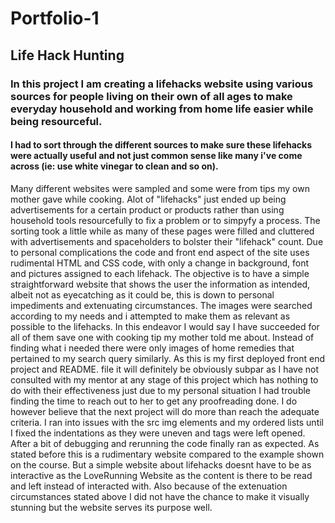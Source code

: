 # Portfolio-1
## Life Hack Hunting
### In this project I am creating a lifehacks website using various sources for people living on their own of all ages to make everyday household and working from home life easier while being resourceful.
#### I had to sort through the different sources to make sure these lifehacks were actually useful and not just common sense like many i've come across (ie: use white vinegar to clean and so on).
Many different websites were sampled and some were from tips my own mother gave while cooking. Alot of "lifehacks" just ended up being advertisements for a certain product or products rather than using household tools resourcefully to fix a problem or to simpyfy a process.
The sorting took a little while as many of these pages were filled and cluttered with advertisements and spaceholders to bolster their "lifehack" count.
Due to personal complications the code and front end aspect of the site uses rudimental HTML and CSS code, with only a change in background, font and pictures assigned to each lifehack.
The objective is to have a simple straightforward website that shows the user the information as intended, albeit not as eyecatching as it could be, this is down to personal impediments and extenuating circumstances.
The images were searched according to my needs and i attempted to make them as relevant as possible to the lifehacks. In this endeavor I would say I have succeeded for all of them save one with cooking tip my mother told me about. Instead of finding what i needed there were only images of home remedies that pertained to my search query similarly.
As this is my first deployed front end project and README. file it will definitely be obviously subpar as I have not consulted with my mentor at any stage of this project which has nothing to do with their effectiveness just due to my personal situation I had trouble finding the time to reach out to her to get any proofreading done. I do however believe that the next project will do more than reach the adequate criteria.
I ran into issues with the src img elements and my ordered lists until I fixed the indentations as they were uneven and tags were left opened. After a bit of debugging and rerunning the code finally ran as expected.
As stated before this is a rudimentary website compared to the example shown on the course. But a simple website about lifehacks doesnt have to be as interactive as the LoveRunning Website as the content is there to be read and left instead of interacted with. Also because of the extenuation circumstances stated above I did not have the chance to make it visually stunning but the website serves its purpose well.
